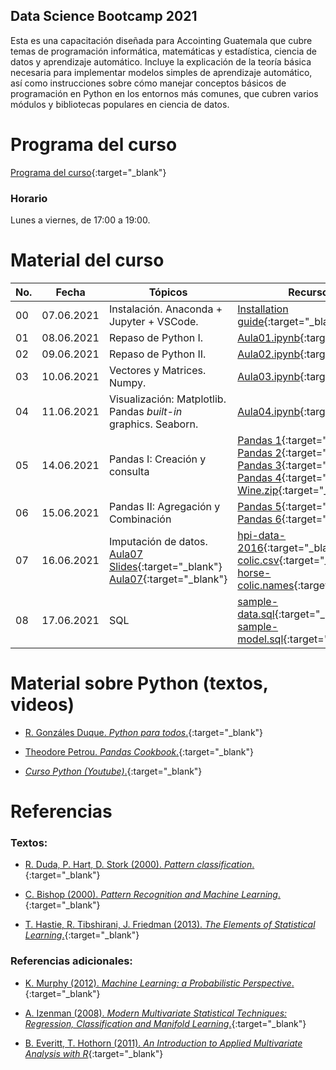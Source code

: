 ## Data Science Bootcamp 2021

Esta es una capacitación diseñada para Accointing Guatemala que cubre temas de programación informática, matemáticas y estadística, ciencia de datos y aprendizaje automático. Incluye la explicación de la teoría básica necesaria para implementar modelos simples de aprendizaje automático, así como instrucciones sobre cómo manejar conceptos básicos de programación en Python en los entornos más comunes, que cubren varios módulos y bibliotecas populares en ciencia de datos.


# Programa del curso
<div id='id-programa'/>

[Programa del curso](programa/bootcamp-program.pdf){:target="_blank"}

### Horario
<div id='id-horario'/>

Lunes a viernes, de 17:00 a 19:00.

# Material del curso
<div id='id-material'/>

  **No.**  | **Fecha**    | **Tópicos**                                                         | **Recursos**
  -------- | ------------ | ------------------------------------------------------------------- |  -------------------------------------
  00       | 07.06.2021   | Instalación. Anaconda + Jupyter + VSCode. <br/>                     | [Installation guide](guides/bootcamp-installation-guide.pdf){:target="_blank"}
  01       | 08.06.2021   | Repaso de Python I. <br/>                                           | [Aula01.ipynb](code/Aula01.ipynb){:target="_blank"}
  02       | 09.06.2021   | Repaso de Python II. <br/>                                          | [Aula02.ipynb](code/Aula02.ipynb){:target="_blank"}
  03       | 10.06.2021   | Vectores y Matrices. Numpy. <br/>                                   | [Aula03.ipynb](code/Aula03.ipynb){:target="_blank"}
  04       | 11.06.2021   | Visualización: Matplotlib. Pandas *built-in* graphics. Seaborn.     | [Aula04.ipynb](code/Aula04.ipynb){:target="_blank"}
  05       | 14.06.2021   | Pandas I: Creación y consulta <br/>                                 | [Pandas 1](code/Pandas_1_Creating_Reading_Writing.ipynb){:target="_blank"} [Pandas 2](code/Pandas_2_Indexing_Selecting_Assigning.ipynb){:target="_blank"} [Pandas 3](code/Pandas_3_Summary_Functions_Maps.ipynb){:target="_blank"} [Pandas 4](code/Pandas_4_Grouping_Sorting.ipynb){:target="_blank"} [Wine.zip](code/wine.zip){:target="_blank"}
  06       | 15.06.2021   | Pandas II: Agregación y Combinación <br/>                           | [Pandas 5](code/Pandas_5_Renaming_Combining.ipynb){:target="_blank"} [Pandas 6](code/Pandas_6_DataTypes_Missing_Values.ipynb){:target="_blank"}
  07       | 16.06.2021   | Imputación de datos. <br/>  [Aula07 Slides](slides/Aula07.pdf){:target="_blank"} [Aula07](code/Aula07.ipynb){:target="_blank"}  | [hpi-data-2016](code/hpi-data-2016.csv){:target="_blank"} [horse-colic.csv](code/horse-colic.csv){:target="_blank"} [horse-colic.names](code/horse-colic.names.txt){:target="_blank"}
  08       | 17.06.2021   | SQL <br/>                                                           | [sample-data.sql](code/sample-data.sql){:target="_blank"} <br/> [sample-model.sql](code/sample-model.sql){:target="_blank"}
  
  
# Material sobre Python (textos, videos)
<div id='id-python'/>

* [R. Gonzáles Duque. *Python para todos*.](lecturas/Python_para_todos.pdf){:target="_blank"}

* [Theodore Petrou. *Pandas Cookbook*.](lecturas/Pandas_Cookbook.pdf){:target="_blank"}

* [*Curso Python (Youtube)*.](https://www.youtube.com/watch?v=G2FCfQj-9ig&list=PLU8oAlHdN5BlvPxziopYZRd55pdqFwkeS){:target="_blank"}


# Referencias
<div id='id-ref'/>

### Textos:

* [R. Duda, P. Hart, D. Stork (2000). *Pattern classification*.](http://library.lol/main/5858DCFE63D714C5C42F433D5F821631){:target="_blank"}

* [C. Bishop (2000). *Pattern Recognition and Machine Learning*.](http://library.lol/main/B616EF565E2D48AE23EE2E19D7B0ADD2){:target="_blank"}

* [T. Hastie, R. Tibshirani, J. Friedman (2013). *The Elements of Statistical Learning*.](http://library.lol/main/5F88A9F135B7AB31FBCF1729412560DC){:target="_blank"}


### Referencias adicionales:

* [K. Murphy (2012). *Machine Learning: a Probabilistic Perspective*.](http://library.lol/main/8ECFEEB2E1F9A19C770FBA1FF85FA566){:target="_blank"}

* [A. Izenman (2008). *Modern Multivariate Statistical Techniques: Regression, Classification and Manifold Learning*.](http://library.lol/main/B5E1DA4CD9133B468CA730402BBC7117){:target="_blank"}

* [B. Everitt, T. Hothorn (2011). *An Introduction to Applied Multivariate Analysis with R*](http://library.lol/main/83BD38DABC018FE79C6AEEF726BF20D7){:target="_blank"}
